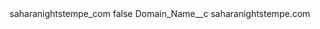 <?xml version="1.0" encoding="UTF-8"?>
<CustomMetadata xmlns="http://soap.sforce.com/2006/04/metadata" xmlns:xsi="http://www.w3.org/2001/XMLSchema-instance" xmlns:xsd="http://www.w3.org/2001/XMLSchema">
    <label>saharanightstempe_com</label>
    <protected>false</protected>
    <values>
        <field>Domain_Name__c</field>
        <value xsi:type="xsd:string">saharanightstempe.com</value>
    </values>
</CustomMetadata>

